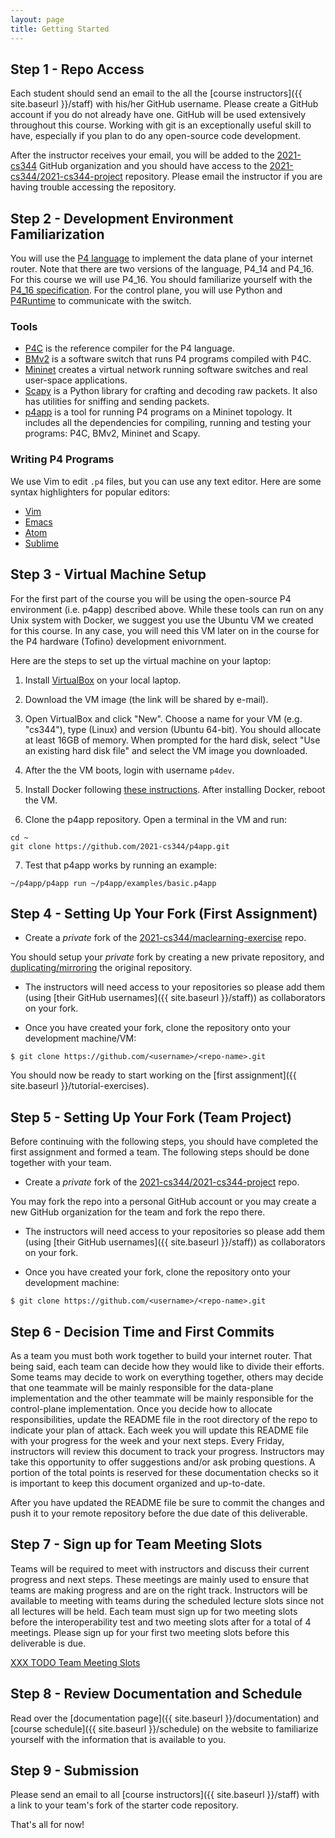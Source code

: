 ```yaml
---
layout: page
title: Getting Started
---
```


Step 1 - Repo Access
------

Each student should send an email to the all the [course instructors]({{ site.baseurl }}/staff) with his/her GitHub username. Please create a GitHub account if you do not already have one. GitHub will be used extensively throughout this course. Working with git is an exceptionally useful skill to have, especially if you plan to do any open-source code development.

After the instructor receives your email, you will be added to the [2021-cs344](https://github.com/2021-cs344) GitHub organization and you should have access to the [2021-cs344/2021-cs344-project](https://github.com/2021-cs344/2021-cs344-project) repository. Please email the instructor if you are having trouble accessing the repository.

Step 2 - Development Environment Familiarization
------

You will use the [P4 language](http://p4.org) to implement the data plane of your internet router. Note that there are two versions of the language, P4\_14 and P4\_16. For this course we will use P4\_16. You should familiarize yourself with the [P4_16 specification](https://p4.org/p4-spec/docs/P4-16-v1.2.1.html). For the control plane, you will use Python and [P4Runtime](https://p4.org/p4-runtime/) to communicate with the switch.


### Tools

* [P4C](https://github.com/p4lang/p4c) is the reference compiler for the P4
  language.
* [BMv2](https://github.com/p4lang/behavioral-model) is a software switch that
  runs P4 programs compiled with P4C.
* [Mininet](http://mininet.org/overview/) creates a virtual network running
  software switches and real user-space applications.
* [Scapy](https://scapy.readthedocs.io/en/latest/introduction.html) is a Python
  library for crafting and decoding raw packets. It also has utilities for
  sniffing and sending packets.
* [p4app](https://github.com/p4lang/p4app/tree/rc-2.0.0) is a tool for running
  P4 programs on a Mininet topology. It includes all the dependencies for
  compiling, running and testing your programs: P4C, BMv2, Mininet and Scapy.


### Writing P4 Programs

We use Vim to edit `.p4` files, but you can use any text editor. Here are some
syntax highlighters for popular editors:

* [Vim](https://github.com/p4lang/tutorials/blob/master/vm/p4.vim)
* [Emacs](https://github.com/p4lang/tutorials/blob/master/vm/p4_16-mode.el)
* [Atom](https://atom.io/packages/language-p4)
* [Sublime](https://github.com/c3m3gyanesh/p4-syntax-highlighter)

Step 3 - Virtual Machine Setup
------

For the first part of the course you will be using the open-source P4 environment (i.e. p4app) described above. While these tools can run on any Unix system with Docker, we suggest you use the Ubuntu VM we created for this course. In any case, you will need this VM later on in the course for the P4 hardware (Tofino) development enivornment.

Here are the steps to set up the virtual machine on your laptop:

1. Install [VirtualBox](https://virtualbox.org/) on your local laptop.

2. Download the VM image (the link will be shared by e-mail).

3. Open VirtualBox and click "New". Choose a name for your VM (e.g. "cs344"), type (Linux) and version (Ubuntu 64-bit). You should allocate at least 16GB of memory. When prompted for the hard disk, select "Use an existing hard disk file" and select the VM image you downloaded.

4. After the the VM boots, login with username `p4dev`.

5. Install Docker following [these instructions](https://www.digitalocean.com/community/tutorials/how-to-install-and-use-docker-on-ubuntu-18-04). After installing Docker, reboot the VM.

6. Clone the p4app repository. Open a terminal in the VM and run:
```
cd ~
git clone https://github.com/2021-cs344/p4app.git
```

7. Test that p4app works by running an example:
```
~/p4app/p4app run ~/p4app/examples/basic.p4app
```

Step 4 - Setting Up Your Fork (First Assignment)
------

* Create a *private* fork of the [2021-cs344/maclearning-exercise](https://github.com/2021-cs344/maclearning-exercise) repo.

You should setup your *private* fork by creating a new private repository, and [duplicating/mirroring](https://docs.github.com/en/github/creating-cloning-and-archiving-repositories/duplicating-a-repository) the original repository. 

* The instructors will need access to your repositories so please add them (using [their GitHub usernames]({{ site.baseurl }}/staff)) as collaborators on your fork.

* Once you have created your fork, clone the repository onto your development machine/VM:

```
$ git clone https://github.com/<username>/<repo-name>.git
```

You should now be ready to start working on the [first assignment]({{ site.baseurl }}/tutorial-exercises).

Step 5 - Setting Up Your Fork (Team Project)
------

Before continuing with the following steps, you should have completed the first assignment and formed a team. The following steps should be done together with your team.

* Create a *private* fork of the [2021-cs344/2021-cs344-project](https://github.com/2021-cs344/2021-cs344-project) repo.

You may fork the repo into a personal GitHub account or you may create a new GitHub organization for the team and fork the repo there.

* The instructors will need access to your repositories so please add them (using [their GitHub usernames]({{ site.baseurl }}/staff)) as collaborators on your fork.

* Once you have created your fork, clone the repository onto your development machine:

```
$ git clone https://github.com/<username>/<repo-name>.git
```

Step 6 - Decision Time and First Commits
------

As a team you must both work together to build your internet router. That being said, each team can decide how they would like to divide their efforts. Some teams may decide to work on everything together, others may decide that one teammate will be mainly responsible for the data-plane implementation and the other teammate will be mainly responsible for the control-plane implementation. Once you decide how to allocate responsibilities, update the README file in the root directory of the repo to indicate your plan of attack. Each week you will update this README file with your progress for the week and your next steps. Every Friday, instructors will review this document to track your progress. Instructors may take this opportunity to offer suggestions and/or ask probing questions. A portion of the total points is reserved for these documentation checks so it is important to keep this document organized and up-to-date.

After you have updated the README file be sure to commit the changes and push it to your remote repository before the due date of this deliverable.


Step 7 - Sign up for Team Meeting Slots
------

Teams will be required to meet with instructors and discuss their current progress and next steps. These meetings are mainly used to ensure that teams are making progress and are on the right track. Instructors will be available to meeting with teams during the scheduled lecture slots since not all lectures will be held. Each team must sign up for two meeting slots before the interoperability test and two meeting slots after for a total of 4 meetings. Please sign up for your first two meeting slots before this deliverable is due.

[XXX TODO Team Meeting Slots](https://github.com/cs344-stanford-19/P4-NetFPGA-CS344-19/wiki/Team-Meeting-Slots)

Step 8 - Review Documentation and Schedule
------

Read over the [documentation page]({{ site.baseurl }}/documentation) and [course schedule]({{ site.baseurl }}/schedule) on the  website to familiarize yourself with the information that is available to you.

Step 9 - Submission
------

Please send an email to all [course instructors]({{ site.baseurl }}/staff) with a link to your team's fork of the starter code repository.

That's all for now!
